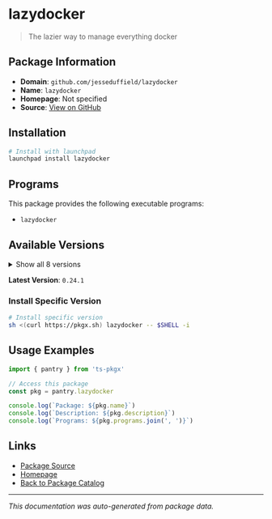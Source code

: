 # lazydocker

> The lazier way to manage everything docker

## Package Information

- **Domain**: `github.com/jesseduffield/lazydocker`
- **Name**: `lazydocker`
- **Homepage**: Not specified
- **Source**: [View on GitHub](https://github.com/pkgxdev/pantry/tree/main/projects/github.com/jesseduffield/lazydocker/package.yml)

## Installation

```bash
# Install with launchpad
launchpad install lazydocker
```

## Programs

This package provides the following executable programs:

- `lazydocker`

## Available Versions

<details>
<summary>Show all 8 versions</summary>

- `0.24.1`, `0.24.0`, `0.23.3`, `0.23.1`, `0.23.0`
- `0.21.1`, `0.21.0`, `0.20.0`

</details>

**Latest Version**: `0.24.1`

### Install Specific Version

```bash
# Install specific version
sh <(curl https://pkgx.sh) lazydocker -- $SHELL -i
```

## Usage Examples

```typescript
import { pantry } from 'ts-pkgx'

// Access this package
const pkg = pantry.lazydocker

console.log(`Package: ${pkg.name}`)
console.log(`Description: ${pkg.description}`)
console.log(`Programs: ${pkg.programs.join(', ')}`)
```

## Links

- [Package Source](https://github.com/pkgxdev/pantry/tree/main/projects/github.com/jesseduffield/lazydocker/package.yml)
- [Homepage](#)
- [Back to Package Catalog](../../../package-catalog.md)

---

*This documentation was auto-generated from package data.*
